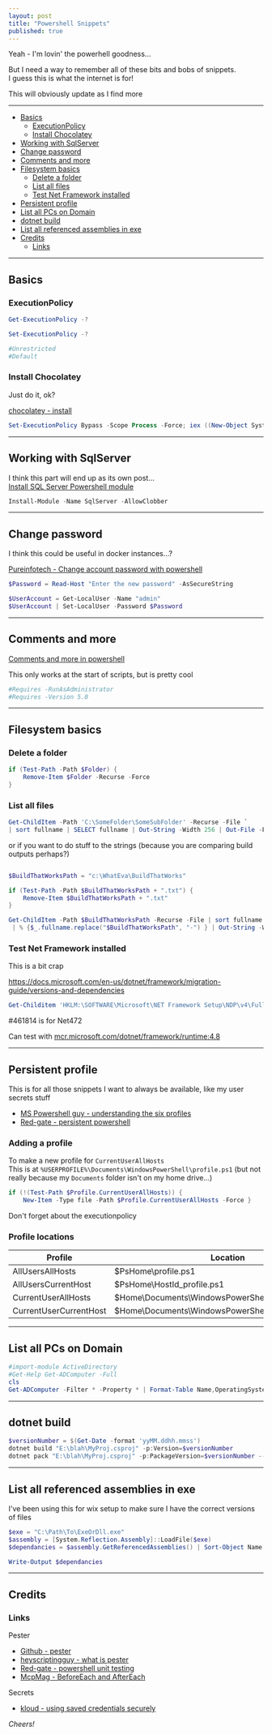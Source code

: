 ```yaml
---
layout: post
title: "Powershell Snippets"
published: true
---
```


Yeah - I'm lovin' the powerhell goodness...

But I need a way to remember all of these bits and bobs of snippets.  
I guess this is what the internet is for!

This will obviously update as I find more

----------------------------------------

+ [Basics](#Basics)
  + [ExecutionPolicy](#ExecutionPolicy)
  + [Install Chocolatey](#Install-Chocolatey)
+ [Working with SqlServer](#Working-with-SqlServer)
+ [Change password](#Change-password)
+ [Comments and more](#Comments-and-more)
+ [Filesystem basics](#Filesystem-basics)
  + [Delete a folder](#Delete-a-folder)
  + [List all files](#List-all-files)
  + [Test Net Framework installed](#Test-Net-Framework-installed)
+ [Persistent profile](#Persistent-profile)
+ [List all PCs on Domain](#List-all-PCs-on-Domain)
+ [dotnet build](#dotnet-build)
+ [List all referenced assemblies in exe](#List-all-referenced-assemblies-in-exe)
+ [Credits](#Credits)
  + [Links](#Links)

----------------------------------------

## Basics ##

### ExecutionPolicy ##

```powershell
Get-ExecutionPolicy -?  

Set-ExecutionPolicy -? 

#Unrestricted 
#Default 
```

### Install Chocolatey ###

Just do it, ok?

[chocolatey - install](https://chocolatey.org/install)

```powershell
Set-ExecutionPolicy Bypass -Scope Process -Force; iex ((New-Object System.Net.WebClient).DownloadString('https://chocolatey.org/install.ps1')) 
```

----------------------------------------

## Working with SqlServer ##

I think this part will end up as its own post...  
[Install SQL Server Powershell module](https://docs.microsoft.com/en-us/sql/powershell/download-sql-server-ps-module)

```powershell
Install-Module -Name SqlServer -AllowClobber
```

----------------------------------------

## Change password ##

I think this could be useful in docker instances...?

[Pureinfotech - Change account password with powershell](https://pureinfotech.com/change-account-password-powershell-windows-10/)

```powershell
$Password = Read-Host "Enter the new password" -AsSecureString

$UserAccount = Get-LocalUser -Name "admin"
$UserAccount | Set-LocalUser -Password $Password
```

----------------------------------------

## Comments and more ##

[Comments and more in powershell](https://www.red-gate.com/simple-talk/sysadmin/powershell/comments-and-more-in-powershell/)

This only works at the start of scripts, but is pretty cool

```powershell
#Requires -RunAsAdministrator
#Requires -Version 5.0 
```

----------------------------------------

## Filesystem basics ##

### Delete a folder ###

```powershell
if (Test-Path -Path $Folder) {
    Remove-Item $Folder -Recurse -Force
}
```

### List all files

```powershell
Get-ChildItem -Path 'C:\SomeFolder\SomeSubFolder' -Recurse -File `
| sort fullname | SELECT fullname | Out-String -Width 256 | Out-File -FilePath 'C:\Users\User\Desktop\RAllTheFilesAndFolders.txt'
```

or if you want to do stuff to the strings (because you are comparing build outputs perhaps?)

```powershell

$BuildThatWorksPath = "c:\WhatEva\BuildThatWorks"

if (Test-Path -Path $BuildThatWorksPath + ".txt") {
    Remove-Item $BuildThatWorksPath + ".txt"
}

Get-ChildItem -Path $BuildThatWorksPath -Recurse -File | sort fullname `
 | % {$_.fullname.replace("$BuildThatWorksPath", "-") } | Out-String -Width 256 | Out-File -FilePath $BuildThatWorksPath + ".txt"

```

### Test Net Framework installed ###

This is a bit crap

<https://docs.microsoft.com/en-us/dotnet/framework/migration-guide/versions-and-dependencies>

```powershell
Get-Childitem 'HKLM:\SOFTWARE\Microsoft\NET Framework Setup\NDP\v4\Full'
```

#461814 is for Net472

Can test with [mcr.microsoft.com/dotnet/framework/runtime:4.8](https://hub.docker.com/_/microsoft-dotnet-framework-runtime/)

----------------------------------------

## Persistent profile ##

This is for all those snippets I want to always be available, like my user secrets stuff

+ [MS Powershell guy - understanding the six profiles](https://devblogs.microsoft.com/scripting/understanding-the-six-powershell-profiles/)
+ [Red-gate - persistent powershell](https://www.red-gate.com/simple-talk/sysadmin/powershell/persistent-powershell-the-powershell-profile/)

### Adding a profile ###

To make a new profile for `CurrentUserAllHosts`  
This is at `%USERPROFILE%\Documents\WindowsPowerShell\profile.ps1` (but not really because my `Documents` folder isn't on my home drive...)

```powershell
if (!(Test-Path $Profile.CurrentUserAllHosts)) {
    New-Item -Type file -Path $Profile.CurrentUserAllHosts -Force }
```

Don't forget about the executionpolicy

### Profile locations ###

| Profile	                | Location
|-------------------------|---------
| AllUsersAllHosts        | $PsHome\profile.ps1
| AllUsersCurrentHost	    | $PsHome\HostId_profile.ps1
| CurrentUserAllHosts	    | $Home\Documents\WindowsPowerShell\profile.ps1
| CurrentUserCurrentHost  | $Home\Documents\WindowsPowerShell\HostId_profile.ps1

----------------------------------------

## List all PCs on Domain ##

```powershell
#import-module ActiveDirectory
#Get-Help Get-ADComputer -Full
cls
Get-ADComputer -Filter * -Property * | Format-Table Name,OperatingSystem,OperatingSystemServicePack,OperatingSystemVersion -Wrap –Auto #| Out-File 'Out-File.txt'
```

----------------------------------------

## dotnet build ##

```powershell
$versionNumber = $(Get-Date -format 'yyMM.ddhh.mmss')
dotnet build "E:\blah\MyProj.csproj" -p:Version=$versionNumber
dotnet pack "E:\blah\MyProj.csproj" -p:PackageVersion=$versionNumber --no-build 
```

----------------------------------------

## List all referenced assemblies in exe

I've been using this for wix setup to make sure I have the correct versions of files 

```powershell
$exe = "C:\Path\To\ExeOrDll.exe"
$assembly = [System.Reflection.Assembly]::LoadFile($exe)
$dependancies = $assembly.GetReferencedAssemblies() | Sort-Object Name

Write-Output $dependancies
```

----------------------------------------

## Credits ##

### Links ###

Pester

+ [Github - pester](https://github.com/pester/Pester)
+ [heyscriptingguy - what is pester](https://blogs.technet.microsoft.com/heyscriptingguy/2015/12/14/what-is-pester-and-why-should-i-care/)
+ [Red-gate - powershell unit testing](https://www.red-gate.com/simple-talk/sysadmin/powershell/practical-powershell-unit-testing-getting-started)
+ [McpMag - BeforeEach and AfterEach](https://mcpmag.com/articles/2017/02/16/run-code-before-and-after-a-pester-test.aspx)

Secrets

+ [kloud - using saved credentials securely](https://blog.kloud.com.au/2016/04/21/using-saved-credentials-securely-in-powershell-scripts)

_Cheers!_
